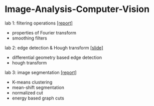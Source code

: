 # Image-Analysis-Computer-Vision

lab 1: filtering operations [[report]](https://github.com/txzhao/Image-Analysis-Computer-Vision/blob/master/filter-operations/filter%20operations.pdf)
* properties of Fourier transform
* smoothing filters

lab 2: edge detection & Hough transform [[slide]](https://github.com/txzhao/Image-Analysis-Computer-Vision/blob/master/edge-detection-hough/edge%20detection%20and%20hough%20transform.pdf)
* differential geometry based edge detection
* hough transform

lab 3: image segmentation [[report]](https://github.com/txzhao/Image-Analysis-Computer-Vision/blob/master/image-segmentation/image%20segmentation.pdf)
* K-means clustering
* mean-shift segmentation
* normalized cut
* energy based graph cuts
